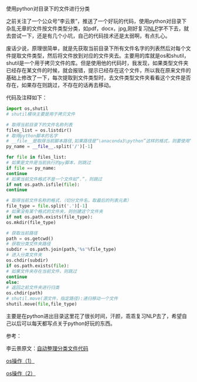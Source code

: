 使用python对目录下的文件进行分类

 之前关注了一个公众号“李云景”，推送了一个好玩的代码，使用python对目录下杂乱无章的文件按文件类型分类，如pdf，docx，jpg,刚好复习[NLP](https://so.csdn.net/so/search?q=NLP&spm=1001.2101.3001.7020)学不下去，就去尝试一下，还是有几个小坑，自己的代码技术还是太弱啊，有点扎心。

废话少说，原理很简单，就是先获取当前目录下所有文件名字的列表然后对每个文件提取文件类型，然后将文件放到对应的文件夹去。主要用的库就是os和shutil，shutil是一个用于拷贝文件的库。但是使用他的代码时，我发现，如果类型文件夹已经存在某文件的时候，就会报错，提示已经存在这个文件，所以我在原来文件的基础上修改了一下，每次提取到文件类型时，去文件类型文件夹看看这个文件是否存在，如果存在则跳过，不存在的话再去移动。

代码及注释如下：

```Python
import os,shutil
# shutil模块主要是用于拷贝文件

# 取得当前目录下的文件名称列表
files_list = os.listdir()
# 取得python脚本的名字
# __file__是取得当前脚本路径,如果路径是“\anaconda3\python”这样的格式，则要使用“\\”做切分
py_name = __file__.split('/')[-1]

for file in files_list:
# 如果是文件是当前执行的py脚本，则跳过
if file == py_name:
continue
# 如果当前文件格式不是一个文件如“.”，则跳过
if not os.path.isfile(file):
continue

# 取得当前文件名称的格式，（切分文件名，取最后的列表元素）
file_type = file.split('.')[-1]
# 如果没有某个格式的文件夹，则创建这个文件夹
if not os.path.exists(file_type):
os.mkdir(file_type)

# 获取当前路径
path = os.getcwd()
# 获取分类文件夹路径
subdir = os.path.join(path,'%s'%file_type)
# 进入分类文件夹
os.chdir(subdir)
if os.path.exists(file):
# 如果文件夹存在当前文件，则跳过
continue
else:
# 返回之前文件夹进行归类
os.chdir(path)
# shutil.move(源文件，指定路径):递归移动一个文件
shutil.move(file,file_type)
```

主要是在python进出目录这里花了很长时间，汗颜，乖乖复习NLP去了，希望自己以后可以每天都写点关于python好玩的东西。

参考：

李云景原文：[自动整理分类文件代码](https://mp.weixin.qq.com/s/t3Euza2LaoNOH3ibWNBsJw)

[os操作（1）](https://www.cnblogs.com/mttnor/p/python.html)

[os操作（2）](https://blog.csdn.net/niedongri/article/details/80662158)

